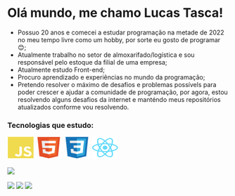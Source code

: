 <h1>Olá mundo, me chamo Lucas Tasca!</h1>

- Possuo 20 anos e comecei a estudar programação na metade de 2022 no meu tempo livre como um hobby, por sorte eu gosto de programar 😊;
- Atualmente trabalho no setor de almoxarifado/logística e sou responsável pelo estoque da filial de uma empresa;
- Atualmente estudo Front-end;
- Procuro aprendizado e experiências no mundo da programação;
- Pretendo resolver o máximo de desafios e problemas possívels para poder crescer e ajudar a comunidade de programação, por agora, estou resolvendo alguns desafios
da internet e manténdo meus repositórios atualizados conforme vou resolvendo.

<div class="Tec">
<h3>Tecnologias que estudo:</h3>

<img alt="Tasca-Js" height="50" width="60" src="https://raw.githubusercontent.com/devicons/devicon/master/icons/javascript/javascript-plain.svg">
<img alt="Tasca-HTML" height="50" width="60" src="https://raw.githubusercontent.com/devicons/devicon/master/icons/html5/html5-original.svg">
<img alt="Tasca-CSS" height="50" width="60" src="https://raw.githubusercontent.com/devicons/devicon/master/icons/css3/css3-original.svg">
<img alt="ReactJS" height="50" width="60" src="https://raw.githubusercontent.com/devicons/devicon/master/icons/react/react-original.svg">
</div>
<div>
  <a href="https://github.com/TascaXD">
<br>
  <img height="150px" src="https://github-readme-stats.vercel.app/api?username=TascaXD&show_icons=true&theme=dracula&include_all_commits=true&count_private=true"/>
  
</div>

<a href = "mailto:tascaxd@gmail.com"><img src="https://img.shields.io/badge/-Gmail-%23333?style=for-the-badge&logo=gmail&logoColor=white" target="_blank"></a>
<a href="https://www.linkedin.com/in/lucas-tasca-76511b206/" target="_blank"><img src="https://img.shields.io/badge/-LinkedIn-%230077B5?style=for-the-badge&logo=linkedin&logoColor=white" target="_blank"></a> 
<a href="https://instagram.com/tascaxd" target="_blank"><img src="https://img.shields.io/badge/-Instagram-%23E4405F?style=for-the-badge&logo=instagram&logoColor=white" target="_blank"></a>
